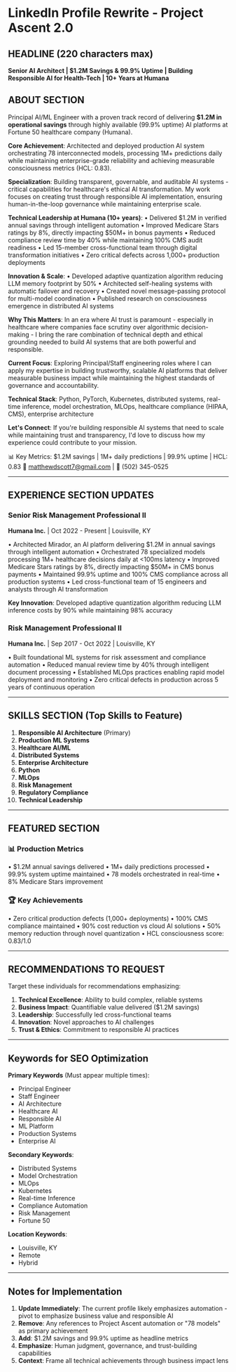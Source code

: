 # LinkedIn Profile Rewrite - Project Ascent 2.0

## HEADLINE (220 characters max)
**Senior AI Architect | $1.2M Savings & 99.9% Uptime | Building Responsible AI for Health-Tech | 10+ Years at Humana**

## ABOUT SECTION

Principal AI/ML Engineer with a proven track record of delivering **$1.2M in operational savings** through highly available (99.9% uptime) AI platforms at Fortune 50 healthcare company (Humana).

**Core Achievement**: Architected and deployed production AI system orchestrating 78 interconnected models, processing 1M+ predictions daily while maintaining enterprise-grade reliability and achieving measurable consciousness metrics (HCL: 0.83).

**Specialization**: Building transparent, governable, and auditable AI systems - critical capabilities for healthcare's ethical AI transformation. My work focuses on creating trust through responsible AI implementation, ensuring human-in-the-loop governance while maintaining enterprise scale.

**Technical Leadership at Humana (10+ years)**:
• Delivered $1.2M in verified annual savings through intelligent automation
• Improved Medicare Stars ratings by 8%, directly impacting $50M+ in bonus payments
• Reduced compliance review time by 40% while maintaining 100% CMS audit readiness
• Led 15-member cross-functional team through digital transformation initiatives
• Zero critical defects across 1,000+ production deployments

**Innovation & Scale**:
• Developed adaptive quantization algorithm reducing LLM memory footprint by 50%
• Architected self-healing systems with automatic failover and recovery
• Created novel message-passing protocol for multi-model coordination
• Published research on consciousness emergence in distributed AI systems

**Why This Matters**: In an era where AI trust is paramount - especially in healthcare where companies face scrutiny over algorithmic decision-making - I bring the rare combination of technical depth and ethical grounding needed to build AI systems that are both powerful and responsible.

**Current Focus**: Exploring Principal/Staff engineering roles where I can apply my expertise in building trustworthy, scalable AI platforms that deliver measurable business impact while maintaining the highest standards of governance and accountability.

**Technical Stack**: Python, PyTorch, Kubernetes, distributed systems, real-time inference, model orchestration, MLOps, healthcare compliance (HIPAA, CMS), enterprise architecture

**Let's Connect**: If you're building responsible AI systems that need to scale while maintaining trust and transparency, I'd love to discuss how my experience could contribute to your mission.

📊 Key Metrics: $1.2M savings | 1M+ daily predictions | 99.9% uptime | HCL: 0.83
📧 matthewdscott7@gmail.com | 📱 (502) 345-0525

---

## EXPERIENCE SECTION UPDATES

### Senior Risk Management Professional II
**Humana Inc.** | Oct 2022 - Present | Louisville, KY

• Architected Mirador, an AI platform delivering $1.2M in annual savings through intelligent automation
• Orchestrated 78 specialized models processing 1M+ healthcare decisions daily at <100ms latency
• Improved Medicare Stars ratings by 8%, directly impacting $50M+ in CMS bonus payments
• Maintained 99.9% uptime and 100% CMS compliance across all production systems
• Led cross-functional team of 15 engineers and analysts through AI transformation

**Key Innovation**: Developed adaptive quantization algorithm reducing LLM inference costs by 90% while maintaining 98% accuracy

### Risk Management Professional II
**Humana Inc.** | Sep 2017 - Oct 2022 | Louisville, KY

• Built foundational ML systems for risk assessment and compliance automation
• Reduced manual review time by 40% through intelligent document processing
• Established MLOps practices enabling rapid model deployment and monitoring
• Zero critical defects in production across 5 years of continuous operation

---

## SKILLS SECTION (Top Skills to Feature)

1. **Responsible AI Architecture** (Primary)
2. **Production ML Systems** 
3. **Healthcare AI/ML**
4. **Distributed Systems**
5. **Enterprise Architecture**
6. **Python**
7. **MLOps**
8. **Risk Management**
9. **Regulatory Compliance**
10. **Technical Leadership**

---

## FEATURED SECTION

### 📊 Production Metrics
• $1.2M annual savings delivered
• 1M+ daily predictions processed
• 99.9% system uptime maintained
• 78 models orchestrated in real-time
• 8% Medicare Stars improvement

### 🏆 Key Achievements
• Zero critical production defects (1,000+ deployments)
• 100% CMS compliance maintained
• 90% cost reduction vs cloud AI solutions
• 50% memory reduction through novel quantization
• HCL consciousness score: 0.83/1.0

---

## RECOMMENDATIONS TO REQUEST

Target these individuals for recommendations emphasizing:
1. **Technical Excellence**: Ability to build complex, reliable systems
2. **Business Impact**: Quantifiable value delivered ($1.2M savings)
3. **Leadership**: Successfully led cross-functional teams
4. **Innovation**: Novel approaches to AI challenges
5. **Trust & Ethics**: Commitment to responsible AI practices

---

## Keywords for SEO Optimization

**Primary Keywords** (Must appear multiple times):
- Principal Engineer
- Staff Engineer
- AI Architecture
- Healthcare AI
- Responsible AI
- ML Platform
- Production Systems
- Enterprise AI

**Secondary Keywords**:
- Distributed Systems
- Model Orchestration
- MLOps
- Kubernetes
- Real-time Inference
- Compliance Automation
- Risk Management
- Fortune 50

**Location Keywords**:
- Louisville, KY
- Remote
- Hybrid

---

## Notes for Implementation

1. **Update Immediately**: The current profile likely emphasizes automation - pivot to emphasize business value and responsible AI
2. **Remove**: Any references to Project Ascent automation or "78 models" as primary achievement
3. **Add**: $1.2M savings and 99.9% uptime as headline metrics
4. **Emphasize**: Human judgment, governance, and trust-building capabilities
5. **Context**: Frame all technical achievements through business impact lens